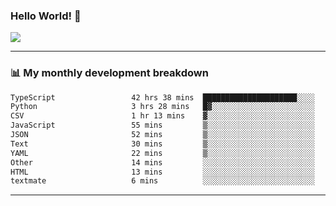 ### Hello World! 👋

<a>
  <img align="center" src="https://github-readme-stats.vercel.app/api?username=megatunger&count_private=true&include_all_commits=true&bg_color=30,56CCF2,2F80ED&title_color=fff&text_color=fff" />
</a>

------
### 📊 My monthly development breakdown

<!--START_SECTION:waka-->

```txt
TypeScript                 42 hrs 38 mins  █████████████████████░░░░   83.99 %
Python                     3 hrs 28 mins   █▓░░░░░░░░░░░░░░░░░░░░░░░   06.83 %
CSV                        1 hr 13 mins    ▓░░░░░░░░░░░░░░░░░░░░░░░░   02.40 %
JavaScript                 55 mins         ▒░░░░░░░░░░░░░░░░░░░░░░░░   01.83 %
JSON                       52 mins         ▒░░░░░░░░░░░░░░░░░░░░░░░░   01.74 %
Text                       30 mins         ▒░░░░░░░░░░░░░░░░░░░░░░░░   01.00 %
YAML                       22 mins         ▒░░░░░░░░░░░░░░░░░░░░░░░░   00.73 %
Other                      14 mins         ░░░░░░░░░░░░░░░░░░░░░░░░░   00.49 %
HTML                       13 mins         ░░░░░░░░░░░░░░░░░░░░░░░░░   00.46 %
textmate                   6 mins          ░░░░░░░░░░░░░░░░░░░░░░░░░   00.20 %
```

<!--END_SECTION:waka-->

------

